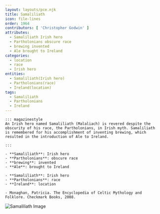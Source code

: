 ```yaml
---
layout: layouts/pce.njk
title: Samaliliath
icon: file-lines
order: 1964
contributors: [ 'Christopher Godwin' ]
attributes:
  - Samaliliath Irish hero
  - Partholonians obscure race
  - brewing invented
  - Ale brought to Ireland
categories:
  - location
  - race
  - Irish hero
entities:
  - Samaliliath(Irish hero)
  - Partholonians(race)
  - Ireland(location)
tags:
  - Samaliliath
  - Partholonians
  - Ireland
---
```

``` tab [group1:Info]
::: magazinestyle
An Irish hero named Samaliliath (Malaliach) is revered despite the obscurity of his race, the Partholonians, in Irish myth. Samaliliath is remembered for his accomplishment of inventing brewing, which resulted in the introduction of Ale to Ireland.

:::
```
``` tab [group1:Attributes]
- **Samaliliath**: Irish hero
- **Partholonians**: obscure race
- **brewing**: invented
- **Ale**: brought to Ireland
```
``` tab [group1:Entities]
- **Samaliliath**: Irish hero
- **Partholonians**: race
- **Ireland**: location
```
``` tab [group1:Sources]
- Monaghan, Patricia. The Encyclopedia of Celtic Mythology and Folklore. Checkmark Books, 2008.
```
![Samaliliath Image]([None])
